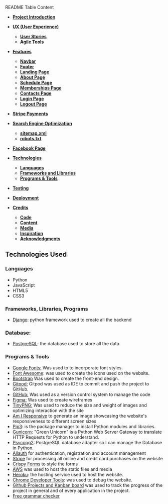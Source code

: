 README Table Content

- [**Project Introduction**](#project-introduction)
- [**UX (User Experience)**](#ux-user-experience)
  - [**User Stories**](#user-stories)
  - [**Agile Tools**](#agile-tools)

- [**Features**](#features)
  - [**Navbar**](#navbar)
  - [**Footer**](#footer)
  - [**Landing Page**](#landing-page)
  - [**About Page**](#about-page)
  - [**Schedule Page**](#schedule-page)
  - [**Memberships Page**](#memberships-page)
  - [**Contacts Page**](#contacts-page)
  - [**Login Page**](#login-page)
  - [**Logout Page**](#logout-page)

- [**Stripe Payments**](#stripe-payments)
- [**Search Engine Optimization**](#search-engine-optimization)
    - [**sitemap.xml**](#sitemapxml)
    - [**robots.txt**](#robotstxt)
- [**Facebook Page**](#facebook-page)

- [**Technologies**](#technologies)
  - [**Languages**](#languages)
  - [**Frameworks and Libraries**](#frameworks)
  - [**Programs & Tools**](#programs-and-tools)
- [**Testing**](#testing)
- [**Deployment**](#deployment)
- [**Credits**](#credits)
  - [**Code**](#code)
  - [**Content**](#content)
  - [**Media**](#media)
  - [**Inspiration**](#inspiration)
  - [**Acknowledgments**](#acknowledgments)




## Technologies Used

### Languages
  - Python
  - JavaScript
  - HTML5
  - CSS3

### Frameworks, Libraries, Programs

  - [Django](https://www.djangoproject.com/): python framework used to create all the backend 


### Database:
  - [PostgreSQL](https://www.postgresql.org/): the database used to store all the data.


### Programs & Tools

- [Google Fonts:](https://fonts.google.com/) Was used to to incorporate font styles.  
- [Font Awesome](https://fontawesome.com/): was used to create the icons used on the website.
- [Bootstrap](https://getbootstrap.com/) Was used to create the front-end design.
- [Gitpod:](https://Gitpod.io/) Gitpod was used as IDE to commit and push the project to GitHub.
- [GitHub:](https://github.com/) Was used as a version control system to manage the code
- [Figma:](https://www.figma.com/) Was used to create wireframes
- [TinyPNG:](https://tinypng.com/) Was used to reduce the size and weight of images and optimizing interaction with the site 
- [Am I Responsive](http://ami.responsivedesign.is/) to generate an image showcasing the website's responsiveness to different screen sizes 
- [Pip3](https://pypi.org/project/pip/): is the package manager to install Python modules and libraries.
- [Gunicorn](https://docs.djangoproject.com/en/4.1/howto/deployment/wsgi/gunicorn/): "Green Unicorn" is a Python Web Server Gateway to translate HTTP Requests for Python to understand.
- [Psycopg2](https://pypi.org/project/psycopg2/): PostgreSQL database adapter so I can manage the Database in Python. 
- [Allauth](https://django-allauth.readthedocs.io/en/latest/installation.html) for authentication, registration and account management
- [Stripe](https://pypi.org/project/stripe/) for processing all online and credit card purchases on the website
- [Crispy Forms](https://django-crispy-forms.readthedocs.io/en/latest/) to style the forms
- [AWS](https://aws.amazon.com/) was used to host the static files and media
- [Heroku](https://dashboard.heroku.com/): the hosting service used to host the website.
- [Chrome Developer Tools](https://developer.chrome.com/docs/devtools/open/): was used to debug the website.
- [Github Projects and Kanban board](https://github.com/users/LarisaLG/projects/18/views/1) was used to track the progress of the project in general and of every application in the project.
- [Free grammar checker](https://www.zoho.com/writer/free-grammar-checker.html)